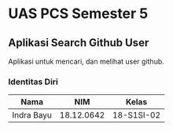 # UAS PCS Semester 5
## Aplikasi Search Github User
Aplikasi untuk mencari, dan melihat user github.

### Identitas Diri
| Nama | NIM | Kelas |
|--|--|--|
| Indra Bayu | 18.12.0642 | 18-S1SI-02 |